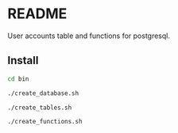 # README

User accounts table and functions for postgresql.

## Install

```bash
cd bin

./create_database.sh

./create_tables.sh

./create_functions.sh
```
